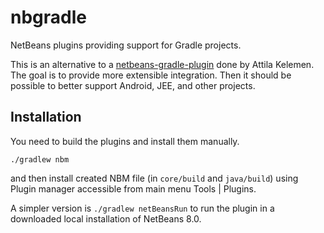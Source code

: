# nbgradle
NetBeans plugins providing support for Gradle projects.

This is an alternative to a [netbeans-gradle-plugin](https://github.com/kelemen/netbeans-gradle-project) done by
Attila Kelemen. 
The goal is to provide more extensible integration. 
Then it should be possible to better support Android, JEE, and other projects.

## Installation

You need to build the plugins and install them manually.

```./gradlew nbm```

and then install created NBM file (in `core/build` and `java/build`) using Plugin manager accessible from main menu Tools | Plugins.

A simpler version is `./gradlew netBeansRun` to run the plugin in a downloaded local installation of 
NetBeans 8.0.